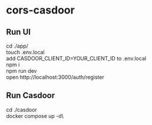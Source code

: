# cors-casdoor

## Run UI
cd ./app/\
touch .env.local\
add CASDOOR_CLIENT_ID=YOUR_CLIENT_ID to .env.local\
npm i\
npm run dev\
open http://localhost:3000/auth/register

## Run Casdoor
cd ./casdoor\
docker compose up -d\
